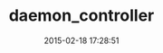 ---
layout: post
title:  "daemon_controller"
repo:   "FooBarWidget/daemon_controller"
date:   2015-02-18 17:28:51
gemurl: https://github.com/FooBarWidget/daemon_controller
---